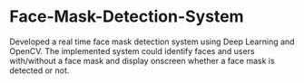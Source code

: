 # Face-Mask-Detection-System
Developed a real time face mask detection system using Deep Learning and OpenCV.  The implemented system could identify faces and users with/without a face mask and display onscreen whether a face mask is detected or not.

